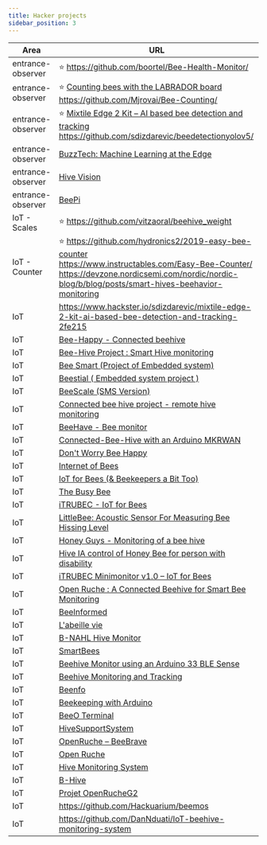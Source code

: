 ```yaml
---
title: Hacker projects
sidebar_position: 3
---
```


| Area              | URL                                                                                                                                                                                                                       |
| ----------------- | ------------------------------------------------------------------------------------------------------------------------------------------------------------------------------------------------------------------------- |
| entrance-observer | ⭐️ https://github.com/boortel/Bee-Health-Monitor/                                                                                                                                                                         |
| entrance-observer | ⭐️ [Counting bees with the LABRADOR board](https://www.hackster.io/mjrobot/counting-bees-with-the-labrador-board-3c2e1f) <br/> https://github.com/Mjrovai/Bee-Counting/                                                   |
| entrance-observer | ⭐️ [Mixtile Edge 2 Kit – AI based bee detection and tracking](https://www.hackster.io/sdizdarevic/mixtile-edge-2-kit-ai-based-bee-detection-and-tracking-2fe215) <br />https://github.com/sdizdarevic/beedetectionyolov5/ |
| entrance-observer | [BuzzTech: Machine Learning at the Edge](https://www.hackster.io/518000/buzztech-machine-learning-at-the-edge-07c951)                                                                                                     |
| entrance-observer | [Hive Vision](https://www.hackster.io/507447/hive-vision-024457)                                                                                                                                                          |
| entrance-observer | [BeePi](https://github.com/VKEDCO/PYPL/tree/master/beepi/py)                                                                                                                                                              |
| IoT - Scales      | ⭐️ https://github.com/vitzaoral/beehive_weight                                                                                                                                                                            |
| IoT - Counter     | ⭐️ https://github.com/hydronics2/2019-easy-bee-counter<br />https://www.instructables.com/Easy-Bee-Counter/<br />https://devzone.nordicsemi.com/nordic/nordic-blog/b/blog/posts/smart-hives-beehavior-monitoring          |
| IoT               | https://www.hackster.io/sdizdarevic/mixtile-edge-2-kit-ai-based-bee-detection-and-tracking-2fe215                                                                                                                         |
| IoT               | [Bee-Happy - Connected beehive](https://www.hackster.io/443790/bee-happy-connected-beehive-6ac8ec)                                                                                                                        |
| IoT               | [Bee-Hive Project : Smart Hive monitoring](https://www.hackster.io/the-nato-team/bee-hive-project-smart-hive-monitoring-b5b39e)                                                                                           |
| IoT               | [Bee Smart (Project of Embedded system)](https://www.hackster.io/383901/bee-smart-project-of-embedded-system-7142bc)                                                                                                      |
| IoT               | [Beestial ( Embedded system project )](https://www.hackster.io/503257/beestial-embedded-system-project-8763d1)                                                                                                            |
| IoT               | [BeeScale (SMS Version)](https://www.hackster.io/drpanosv/beescale-sms-version-56695a)                                                                                                                                    |
| IoT               | [Connected bee hive project - remote hive monitoring](https://www.hackster.io/bee-efficient/connected-bee-hive-project-remote-hive-monitoring-e7cd34)                                                                     |
| IoT               | [BeeHave - Bee monitor](https://www.hackster.io/498657/beehave-bee-monitor-51769a)                                                                                                                                        |
| IoT               | [Connected-Bee-Hive with an Arduino MKRWAN](https://www.hackster.io/bee-yonce/connected-bee-hive-with-an-arduino-mkrwan-36d6ca)                                                                                           |
| IoT               | [Don't Worry Bee Happy](https://www.hackster.io/lichuancotton/don-t-worry-bee-happy-710916)                                                                                                                               |
| IoT               | [Internet of Bees](https://www.hackster.io/gusgonnet/internet-of-bees-120ca7)                                                                                                                                             |
| IoT               | [IoT for Bees (& Beekeepers a Bit Too)](https://www.hackster.io/vilemkuzel/iot-for-bees-beekeepers-a-bit-too-e2595d)                                                                                                      |
| IoT               | [The Busy Bee](https://www.hackster.io/444823/the-busy-bee-a8b5b7)                                                                                                                                                        |
| IoT               | [iTRUBEC - IoT for Bees](https://www.hackster.io/vilemkuzel/itrubec-iot-for-bees-a622a8)                                                                                                                                  |
| IoT               | [LittleBee: Acoustic Sensor For Measuring Bee Hissing Level](https://www.hackster.io/the-beeinformedteam/littlebee-acoustic-sensor-for-measuring-bee-hissing-level-960f6a)                                                |
| IoT               | [Honey Guys - Monitoring of a bee hive](https://www.hackster.io/walidsrb4/honey-guys-monitoring-of-a-bee-hive-476c12)                                                                                                     |
| IoT               | [Hive IA control of Honey Bee for person with disability](https://www.hackster.io/davide-cogliati/hive-ia-control-of-honey-bee-for-person-with-disability-0ab4dc)                                                         |
| IoT               | [iTRUBEC Minimonitor v1.0 – IoT for Bees](https://www.hackster.io/vilemkuzel/itrubec-minimonitor-v1-0-iot-for-bees-a7d4b8)                                                                                                |
| IoT               | [Open Ruche : A Connected Beehive for Smart Bee Monitoring](https://www.hackster.io/oumertamine3/open-ruche-a-connected-beehive-for-smart-bee-monitoring-ef24ac)                                                          |
| IoT               | [BeeInformed](https://www.hackster.io/uLipe/beeinformed-environmental-analyzer-for-beekeeping-420b4b)                                                                                                                     |
| IoT               | [L'abeille vie](https://www.hackster.io/l-abeille-vie/l-abeille-vie-ed1e73)                                                                                                                                               |
| IoT               | [B-NAHL Hive Monitor](https://www.hackster.io/b-nahl/b-nahl-hive-monitor-d17fba)                                                                                                                                          |
| IoT               | [SmartBees](https://www.hackster.io/smartbees/smartbees-e5f807)                                                                                                                                                           |
| IoT               | [Beehive Monitor using an Arduino 33 BLE Sense](https://www.hackster.io/442967/beehive-monitor-using-an-arduino-33-ble-sense-19ee10)                                                                                      |
| IoT               | [Beehive Monitoring and Tracking](https://www.hackster.io/sgoutteb/beehive-monitoring-and-tracking-c1339e)                                                                                                                |
| IoT               | [Beenfo](https://www.hackster.io/517832/beenfo-849f65)                                                                                                                                                                    |
| IoT               | [Beekeeping with Arduino](https://www.hackster.io/pvalyk/beekeeping-with-arduino-4216bb)                                                                                                                                  |
| IoT               | [BeeO Terminal](https://www.hackster.io/batcopter/beeo-terminal-a05c57)                                                                                                                                                   |
| IoT               | [HiveSupportSystem](https://www.hackster.io/Zacch/hivesupportsystem-4b2475)                                                                                                                                               |
| IoT               | [OpenRuche – BeeBrave](https://www.hackster.io/beebrave/openruche-beebrave-320aa8)                                                                                                                                        |
| IoT               | [Open Ruche](https://www.hackster.io/zams/open-ruche-3a25f5)                                                                                                                                                              |
| IoT               | [Hive Monitoring System](https://www.hackster.io/noahmaupu/hive-monitoring-system-05767d)                                                                                                                                 |
| IoT               | [B-Hive](https://www.hackster.io/dect/b-hive-a14efa)                                                                                                                                                                      |
| IoT               | [Projet OpenRucheG2](https://www.hackster.io/rucheg2/projet-openrucheg2-c1c77d)                                                                                                                                           |
| IoT               | https://github.com/Hackuarium/beemos                                                                                                                                                                                      |
| IoT               | https://github.com/DanNduati/IoT-beehive-monitoring-system                                                                                                                                                                |
